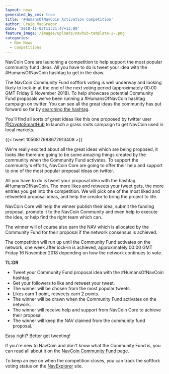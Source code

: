 ```yaml
---
layout: news
generated_by_cms: true
title: '#HumansOfNavCoin Activation Competition'
author: Craig MacGregor
date: '2018-11-03T11:21:47+13:00'
feature_image: /images/uploads/navhub-template-2-.png
categories:
  - Nav News
  - Competitions
---
```

NavCoin Core are launching a competition to help support the most popular community fund ideas. All you have to do is tweet your idea with the #HumansOfNavCoin hashtag to get in the draw.

The NavCoin Community Fund softfork voting is well underway and looking likely to lock-in at the end of the next voting period (approximately 00:00 GMT Friday 9 November 2018). To help showcase potential Community Fund proposals we've been running a #HumansOfNavCoin hashtag campaign on twitter. You can see all the great ideas the community has put forward so far by [searching the hashtag](https://twitter.com/search?q=%23HumansOfNavCoin).

You'll find all sorts of great ideas like this one proposed by twitter user [@CryptoSmartHub](https://twitter.com/CryptoSmartHub) to launch a grass roots campaign to get NavCoin used in local markets.

{{< tweet 1056817988672913408 >}}

We're really excited about all the great ideas which are being proposed, it looks like there are going to be some amazing things created by the community when the Community Fund activates. To support the community's efforts, NavCoin Core are going to offer their help and support to one of the most popular proposal ideas on twitter.

All you have to do is tweet your proposal idea with the hashtag #HumansOfNavCoin. The more likes and retweets your tweet gets, the more entries you get into the competition. We will pick one of the most liked and retweeted proposal ideas, and help the creator to bring the project to life.

NavCoin Core will help the winner publish their idea, submit the funding proposal, promote it to the NavCoin Community and even help to execute the idea, or help find the right team which can.

The winner will of course also earn the NAV which is allocated by the Community Fund for their proposal if the network consensus is achieved.

The competition will run up until the Community Fund activates on the network, one week after lock-in is achieved, approximately 00:00 GMT Friday 16 November 2018 depending on how the network continues to vote.

**TL:DR**

* Tweet your Community Fund proposal idea with the #HumansOfNavCoin hashtag.
* Get your followers to like and retweet your tweet.
* The winner will be chosen from the most popular tweets.
* Likes earn 1 point, retweets earn 2 points.
* The winner will be drawn when the Community Fund activates on the network.
* The winner will receive help and support from NavCoin Core to achieve their proposal.
* The winner will keep the NAV claimed from the community fund proposal.

Easy right? Better get tweeting!

If you're new to NavCoin and don't know what the Community Fund is, you can read all about it on the [NavCoin Community Fund](https://navcoin.org/community-fund) page.

To keep an eye on when the competition closes, you can track the softfork voting status on the [NavExplorer](https://www.navexplorer.com/soft-forks) site.

